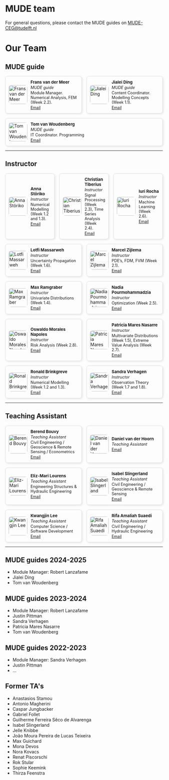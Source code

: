 # MUDE team

For general questions, please contact the MUDE guides on [MUDE-CEG@tudelft.nl](mailto:MUDE-CEG@tudelft.nl)

<style>
.team-container {
  display: flex;
  flex-wrap: wrap;
  gap: 15px;
  margin: 0;
  padding: 0;
}
.team-card {
  flex: 1 1 calc(33.333% - 15px);
  box-sizing: border-box;
  display: flex;
  align-items: center;
  gap: 10px;
  padding: 10px;
  border: 1px solid #ddd;
  border-radius: 8px;
  box-shadow: 2px 2px 6px rgba(0,0,0,0.1);
  margin: 0;
}
.team-card img {
  width: 60px;
  height: 60px;
  object-fit: cover;
  border-radius: 8px;
}
.team-info {
  text-align: left;
  font-size: 0.9em;
}
.team-info h3 {
  margin: 0;
  font-size: 1.05em;
}
.team-info p {
  margin: 2px 0;
}
.resized {
  max-width: 100px;
  max-height: 100px;
  width: auto;
  height: auto;
}

/* Responsive: 2 per row on tablets, 1 per row on mobile */
@media (max-width: 900px) {
  .team-card { flex: 1 1 calc(50% - 15px); }
}
@media (max-width: 600px) {
  .team-card { flex: 1 1 100%; }
}
</style>

# Our Team

## MUDE guide

<div class='team-container'><div class="team-card">
<img src="https://files.mude.citg.tudelft.nl/Frans.jpg" alt="Frans van der Meer" class="dark-light resized">
<div class="team-info">
<h3>Frans van der Meer</h3>
<p><em>MUDE guide</em></p>
<p>Module Manager.
Numerical Analysis, FEM (Week 2.2).</p>
<a href="mailto:F.P.vanderMeer@tudelft.nl">Email</a>
</div>
</div><div class="team-card">
<img src="https://files.mude.citg.tudelft.nl/jialei.jpg" alt="Jialei Ding" class="dark-light resized">
<div class="team-info">
<h3>Jialei Ding</h3>
<p><em>MUDE guide</em></p>
<p>Content Coordinator.
Modelling Concepts (Week 1.1).</p>
<a href="mailto:J.D.Ding@tudelft.nl">Email</a>
</div>
</div><div class="team-card">
<img src="https://files.mude.citg.tudelft.nl/Tom.jpg" alt="Tom van Woudenberg" class="dark-light resized">
<div class="team-info">
<h3>Tom van Woudenberg</h3>
<p><em>MUDE guide</em></p>
<p>IT Coordinator.
Programming</p>
<a href="mailto:T.R.vanWoudenberg@tudelft.nl">Email</a>
</div>
</div></div>

---

## Instructor

<div class='team-container'><div class="team-card">
<img src="https://files.mude.citg.tudelft.nl/anna.png" alt="Anna Störiko" class="dark-light resized">
<div class="team-info">
<h3>Anna Störiko</h3>
<p><em>Instructor</em></p>
<p>Numerical Modelling (Week 1.2 and 1.3).</p>
<a href="mailto:a.storiko@tudelft.nl">Email</a>
</div>
</div><div class="team-card">
<img src="https://files.mude.citg.tudelft.nl/Christian.jpg" alt="Christian Tiberius" class="dark-light resized">
<div class="team-info">
<h3>Christian Tiberius</h3>
<p><em>Instructor</em></p>
<p>Signal Processing (Week 2.3),
Time Series Analysis (Week 2.4).</p>
<a href="mailto:C.C.J.M.Tiberius@tudelft.nl">Email</a>
</div>
</div><div class="team-card">
<img src="https://files.mude.citg.tudelft.nl/Iuri.webp" alt="Iuri Rocha" class="dark-light resized">
<div class="team-info">
<h3>Iuri Rocha</h3>
<p><em>Instructor</em></p>
<p>Machine Learning (Week 2.6).</p>
<a href="mailto:I.Rocha@tudelft.nl">Email</a>
</div>
</div><div class="team-card">
<img src="https://files.mude.citg.tudelft.nl/lotfi.jpg" alt="Lotfi Massarweh" class="dark-light resized">
<div class="team-info">
<h3>Lotfi Massarweh</h3>
<p><em>Instructor</em></p>
<p>Uncertainty Propagation (Week 1.6).</p>
<a href="mailto:L.Massarweh@tudelft.nl">Email</a>
</div>
</div><div class="team-card">
<img src="https://files.mude.citg.tudelft.nl/marcel.webp" alt="Marcel Zijlema" class="dark-light resized">
<div class="team-info">
<h3>Marcel Zijlema</h3>
<p><em>Instructor</em></p>
<p>PDE’s, FDM, FVM (Week 2.1).</p>
<a href="mailto:M.Zijlema@tudelft.nl">Email</a>
</div>
</div><div class="team-card">
<img src="https://files.mude.citg.tudelft.nl/Max.png" alt="Max Ramgraber" class="dark-light resized">
<div class="team-info">
<h3>Max Ramgraber</h3>
<p><em>Instructor</em></p>
<p>Univariate Distributions (Week 1.4).</p>
<a href="mailto:M.Ramgraber@tudelft.nl">Email</a>
</div>
</div><div class="team-card">
<img src="https://files.mude.citg.tudelft.nl/nadia.webp" alt="Nadia Pourmohammadzia" class="dark-light resized">
<div class="team-info">
<h3>Nadia Pourmohammadzia</h3>
<p><em>Instructor</em></p>
<p>Optimization (Week 2.5).</p>
<a href="mailto:N.Pourmohammadzia@tudelft.nl">Email</a>
</div>
</div><div class="team-card">
<img src="https://files.mude.citg.tudelft.nl/oswaldo.webp" alt="Oswaldo Morales Napoles" class="dark-light resized">
<div class="team-info">
<h3>Oswaldo Morales Napoles</h3>
<p><em>Instructor</em></p>
<p>Risk Analysis (Week 2.8).</p>
<a href="mailto:O.MoralesNapoles@tudelft.nl">Email</a>
</div>
</div><div class="team-card">
<img src="https://files.mude.citg.tudelft.nl/Patricia.jpg" alt="Patricia Mares Nasarre" class="dark-light resized">
<div class="team-info">
<h3>Patricia Mares Nasarre</h3>
<p><em>Instructor</em></p>
<p>Multivariate Distributions (Week 1.5), Extreme Value Analysis (Week 2.7).</p>
<a href="mailto:P.MaresNasarre@tudelft.nl">Email</a>
</div>
</div><div class="team-card">
<img src="https://files.mude.citg.tudelft.nl/Ronald.jpg" alt="Ronald Brinkgreve" class="dark-light resized">
<div class="team-info">
<h3>Ronald Brinkgreve</h3>
<p><em>Instructor</em></p>
<p>Numerical Modelling (Week 1.2 and 1.3).</p>
<a href="mailto:R.B.J.Brinkgreve@tudelft.nl">Email</a>
</div>
</div><div class="team-card">
<img src="https://files.mude.citg.tudelft.nl/sandra.jpg" alt="Sandra Verhagen" class="dark-light resized">
<div class="team-info">
<h3>Sandra Verhagen</h3>
<p><em>Instructor</em></p>
<p>Observation Theory (Week 1.7 and 1.8).</p>
<a href="mailto:Sandra.Verhagen@tudelft.nl">Email</a>
</div>
</div></div>

---

## Teaching Assistant

<div class='team-container'><div class="team-card">
<img src="https://files.mude.citg.tudelft.nl/berend.jpg" alt="Berend Bouvy" class="dark-light resized">
<div class="team-info">
<h3>Berend Bouvy</h3>
<p><em>Teaching Assistant</em></p>
<p>Civil Engineering / Geoscience & Remote Sensing / Econometrics</p>
<a href="mailto:b.n.bouvy@student.tudelft.nl">Email</a>
</div>
</div><div class="team-card">
<img src="https://files.mude.citg.tudelft.nl/Daniel.jpg" alt="Daniel van der Hoorn" class="dark-light resized">
<div class="team-info">
<h3>Daniel van der Hoorn</h3>
<p><em>Teaching Assistant</em></p>
<p></p>
<a href="mailto:D.J.vanderhoorn@student.tudelft.nl">Email</a>
</div>
</div><div class="team-card">
<img src="https://files.mude.citg.tudelft.nl/eliz.png" alt="Eliz-Mari Lourens" class="dark-light resized">
<div class="team-info">
<h3>Eliz-Mari Lourens</h3>
<p><em>Teaching Assistant</em></p>
<p>Engineering Structures & Hydraulic Engineering</p>
<a href="mailto:e.lourens@tudelft.nl">Email</a>
</div>
</div><div class="team-card">
<img src="https://files.mude.citg.tudelft.nl/Isabel.jpg" alt="Isabel Slingerland" class="dark-light resized">
<div class="team-info">
<h3>Isabel Slingerland</h3>
<p><em>Teaching Assistant</em></p>
<p>Civil Engineering / Geoscience & Remote Sensing</p>
<a href="mailto:I.C.SLingerland-1@student.tudelft.nl">Email</a>
</div>
</div><div class="team-card">
<img src="https://files.mude.citg.tudelft.nl/Kwangjin.jpg" alt="Kwangjin Lee" class="dark-light resized">
<div class="team-info">
<h3>Kwangjin Lee</h3>
<p><em>Teaching Assistant</em></p>
<p>Computer Science / Software Development</p>
<a href="mailto:K.lee-5@student.tudelft.nl">Email</a>
</div>
</div><div class="team-card">
<img src="https://files.mude.citg.tudelft.nl/Photo_Rsuaedi.jpg" alt="Rifa Amaliah Suaedi" class="dark-light resized">
<div class="team-info">
<h3>Rifa Amaliah Suaedi</h3>
<p><em>Teaching Assistant</em></p>
<p>Civil Engineering / Hydraulic Engineering</p>
<a href="mailto:rsuaedi@tudelft.nl">Email</a>
</div>
</div></div>

---



## MUDE guides 2024-2025
- Module Manager: Robert Lanzafame
- Jialei Ding
- Tom van Woudenberg

## MUDE guides 2023-2024
- Module Manager: Robert Lanzafame
- Justin Pittman
- Sandra Verhagen
- Patricia Mares Nasarre
- Tom van Woudenberg

## MUDE guides 2022-2023
- Module Manager: Sandra Verhagen
- Justin Pittman
- ...

## Former TA's
- Anastasios Stamou
- Antonio Magherini
- Caspar Jungbacker
- Gabriel Follet
- Guilherme Ferreira Sêco de Alvarenga
- Isabel Slingerland
- Jelle Knibbe
- João Moura Pereira de Lucas Teixeira
- Max Guichard
- Mona Devos
- Nora Kovacs
- Renat Piscorschi
- Rok Stular
- Sophie Keemink
- Thirza Feenstra
